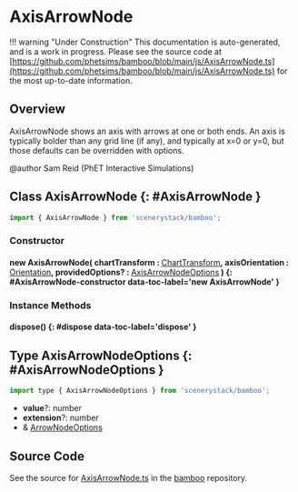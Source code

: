 # AxisArrowNode

!!! warning "Under Construction"
    This documentation is auto-generated, and is a work in progress. Please see the source code at
    [https://github.com/phetsims/bamboo/blob/main/js/AxisArrowNode.ts](https://github.com/phetsims/bamboo/blob/main/js/AxisArrowNode.ts) for the most up-to-date information.

## Overview

AxisArrowNode shows an axis with arrows at one or both ends. An axis is typically bolder than any grid line (if any),
and typically at x=0 or y=0, but those defaults can be overridden with options.

@author Sam Reid (PhET Interactive Simulations)

## Class AxisArrowNode {: #AxisArrowNode }


```js
import { AxisArrowNode } from 'scenerystack/bamboo';
```
### Constructor

#### new AxisArrowNode( chartTransform : <span style="font-weight: 400;">[ChartTransform](../bamboo/ChartTransform.md)</span>, axisOrientation : <span style="font-weight: 400;">[Orientation](../phet-core/Orientation.md)</span>, providedOptions? : <span style="font-weight: 400;">[AxisArrowNodeOptions](../bamboo/AxisArrowNode.md#AxisArrowNodeOptions)</span> ) {: #AxisArrowNode-constructor data-toc-label='new AxisArrowNode' }

### Instance Methods

#### dispose() {: #dispose data-toc-label='dispose' }



## Type AxisArrowNodeOptions {: #AxisArrowNodeOptions }


```js
import type { AxisArrowNodeOptions } from 'scenerystack/bamboo';
```


- **value**?: <span style="color: hsla(calc(var(--md-hue) + 180deg),80%,40%,1);">number</span>
- **extension**?: <span style="color: hsla(calc(var(--md-hue) + 180deg),80%,40%,1);">number</span>
- &amp; [ArrowNodeOptions](../scenery-phet/ArrowNode.md#ArrowNodeOptions)




## Source Code

See the source for [AxisArrowNode.ts](https://github.com/phetsims/bamboo/blob/main/js/AxisArrowNode.ts) in the [bamboo](https://github.com/phetsims/bamboo) repository.
